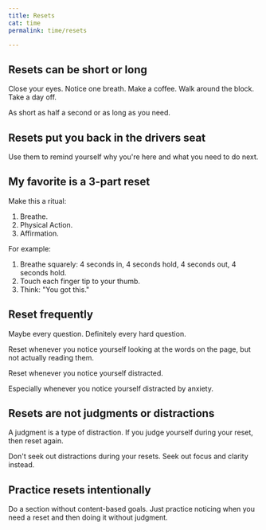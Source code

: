 ```yaml
---
title: Resets
cat: time
permalink: time/resets

---
```


## Resets can be short or long

Close your eyes. Notice one breath. Make a coffee. Walk around the block. Take a day off.

As short as half a second or as long as you need.

## Resets put you back in the drivers seat

Use them to remind yourself why you're here and what you need to do next.

## My favorite is a 3-part reset

Make this a ritual:

1. Breathe.
2. Physical Action.
3. Affirmation.

For example:

1. Breathe squarely: 4 seconds in, 4 seconds hold, 4 seconds out, 4 seconds hold.
1. Touch each finger tip to your thumb.
1. Think: "You got this."

## Reset frequently

Maybe every question. Definitely every hard question.

Reset whenever you notice yourself looking at the words on the page, but not actually reading them.

Reset whenever you notice yourself distracted.

Especially whenever you notice yourself distracted by anxiety.

## Resets are not judgments or distractions

A judgment is a type of distraction. If you judge yourself during your reset, then reset again.

Don't seek out distractions during your resets. Seek out focus and clarity instead.

## Practice resets intentionally

Do a section without content-based goals. Just practice noticing when you need a reset and then doing it without judgment.
